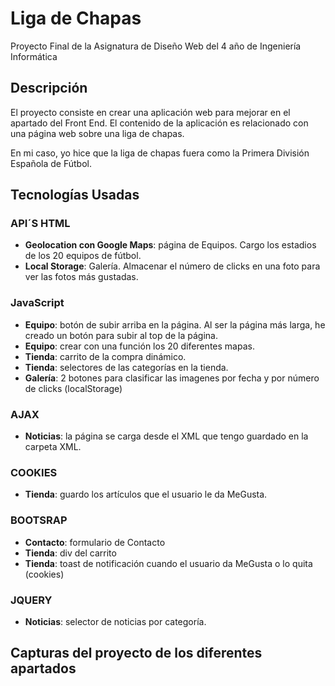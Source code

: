 # Liga de Chapas

Proyecto Final de la Asignatura de Diseño Web del 4 año de Ingeniería Informática

## Descripción

El proyecto consiste en crear una aplicación web para mejorar en el apartado del Front End. El contenido de la aplicación es relacionado con una página web sobre una liga de chapas.

En mi caso, yo hice que la liga de chapas fuera como la Primera División Española de Fútbol.

## Tecnologías Usadas

### API´S HTML
- **Geolocation con Google Maps**: página de Equipos. Cargo los estadios de los 20 equipos de fútbol.
- **Local Storage**: Galería. Almacenar el número de clicks en una foto para ver las fotos más gustadas.

### JavaScript
- **Equipo**: botón de subir arriba en la página. Al ser la página más larga, he creado un botón para subir al top de la página.
- **Equipo**: crear con una función los 20 diferentes mapas.
- **Tienda**: carrito de la compra dinámico.
- **Tienda**: selectores de las categorías en la tienda.
- **Galería**: 2 botones para clasificar las imagenes por fecha y por número de clicks (localStorage)

### AJAX
- **Noticias**: la página se carga desde el XML que tengo guardado en la carpeta XML.

### COOKIES
- **Tienda**: guardo los artículos que el usuario le da MeGusta.

### BOOTSRAP
- **Contacto**: formulario de Contacto
- **Tienda**: div del carrito
- **Tienda**: toast de notificación cuando el usuario da MeGusta o lo quita (cookies)

### JQUERY
- **Noticias**: selector de noticias por categoría.

## Capturas del proyecto de los diferentes apartados
